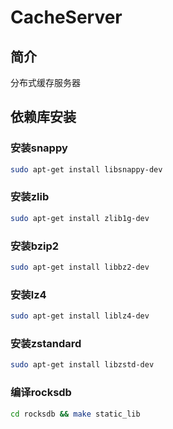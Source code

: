 # CacheServer

## 简介

分布式缓存服务器

## 依赖库安装

### 安装snappy

```bash
sudo apt-get install libsnappy-dev
```

### 安装zlib

``` bash
sudo apt-get install zlib1g-dev
```

### 安装bzip2

``` bash
sudo apt-get install libbz2-dev
```

### 安装lz4

``` bash
sudo apt-get install liblz4-dev
```

### 安装zstandard

``` bash
sudo apt-get install libzstd-dev
```

### 编译rocksdb

``` bash
cd rocksdb && make static_lib
```
